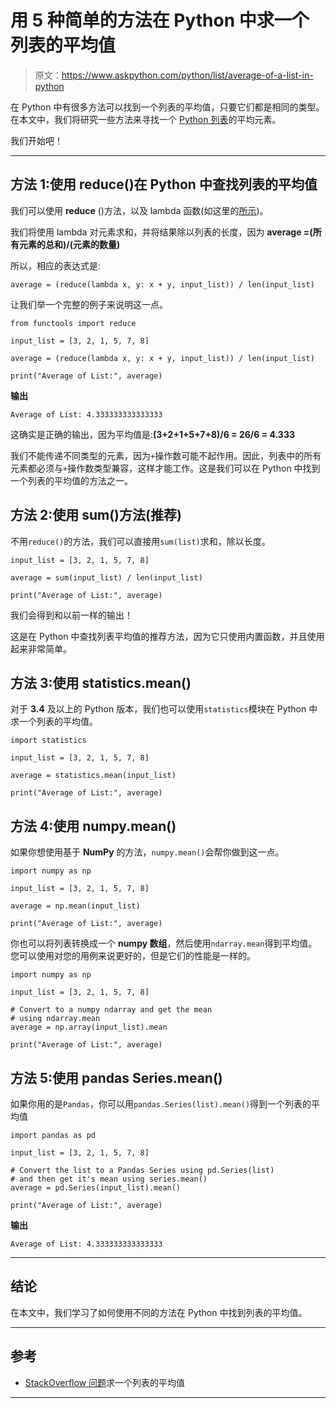 # 用 5 种简单的方法在 Python 中求一个列表的平均值

> 原文：<https://www.askpython.com/python/list/average-of-a-list-in-python>

在 Python 中有很多方法可以找到一个列表的平均值，只要它们都是相同的类型。在本文中，我们将研究一些方法来寻找一个 [Python 列表](https://www.askpython.com/python/list/python-list)的平均元素。

我们开始吧！

* * *

## 方法 1:使用 reduce()在 Python 中查找列表的平均值

我们可以使用 **reduce** ()方法，以及 lambda 函数(如这里的[所示](https://www.askpython.com/python/python-lambda-anonymous-function#lambda-function-with-reduce))。

我们将使用 lambda 对元素求和，并将结果除以列表的长度，因为 **average =(所有元素的总和)/(元素的数量)**

所以，相应的表达式是:

```
average = (reduce(lambda x, y: x + y, input_list)) / len(input_list)

```

让我们举一个完整的例子来说明这一点。

```
from functools import reduce

input_list = [3, 2, 1, 5, 7, 8]

average = (reduce(lambda x, y: x + y, input_list)) / len(input_list)

print("Average of List:", average)

```

**输出**

```
Average of List: 4.333333333333333

```

这确实是正确的输出，因为平均值是:**(3+2+1+5+7+8)/6 = 26/6 = 4.333**

我们不能传递不同类型的元素，因为`+`操作数可能不起作用。因此，列表中的所有元素都必须与`+`操作数类型兼容，这样才能工作。这是我们可以在 Python 中找到一个列表的平均值的方法之一。

## 方法 2:使用 sum()方法(推荐)

不用`reduce()`的方法，我们可以直接用`sum(list)`求和，除以长度。

```
input_list = [3, 2, 1, 5, 7, 8]

average = sum(input_list) / len(input_list)

print("Average of List:", average)

```

我们会得到和以前一样的输出！

这是在 Python 中查找列表平均值的推荐方法，因为它只使用内置函数，并且使用起来非常简单。

## 方法 3:使用 statistics.mean()

对于 **3.4** 及以上的 Python 版本，我们也可以使用`statistics`模块在 Python 中求一个列表的平均值。

```
import statistics

input_list = [3, 2, 1, 5, 7, 8]

average = statistics.mean(input_list)

print("Average of List:", average)

```

## 方法 4:使用 numpy.mean()

如果你想使用基于 **NumPy** 的方法，`numpy.mean()`会帮你做到这一点。

```
import numpy as np

input_list = [3, 2, 1, 5, 7, 8]

average = np.mean(input_list)

print("Average of List:", average)

```

你也可以将列表转换成一个 **numpy 数组**，然后使用`ndarray.mean`得到平均值。您可以使用对您的用例来说更好的，但是它们的性能是一样的。

```
import numpy as np

input_list = [3, 2, 1, 5, 7, 8]

# Convert to a numpy ndarray and get the mean
# using ndarray.mean
average = np.array(input_list).mean

print("Average of List:", average)

```

## 方法 5:使用 pandas Series.mean()

如果你用的是`Pandas`，你可以用`pandas.Series(list).mean()`得到一个列表的平均值

```
import pandas as pd

input_list = [3, 2, 1, 5, 7, 8]

# Convert the list to a Pandas Series using pd.Series(list)
# and then get it's mean using series.mean()
average = pd.Series(input_list).mean()

print("Average of List:", average)

```

**输出**

```
Average of List: 4.333333333333333

```

* * *

## 结论

在本文中，我们学习了如何使用不同的方法在 Python 中找到列表的平均值。

* * *

## 参考

*   [StackOverflow 问题](https://stackoverflow.com/questions/9039961/finding-the-average-of-a-list)求一个列表的平均值

* * *